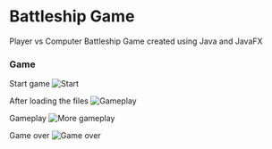 # Battleship Game

Player vs Computer Battleship Game created using Java and JavaFX

### Game
Start game
![Start](https://raw.githubusercontent.com/kjsbot/Battleship/master/screenshots/start.PNG)

After loading the files
![Gameplay](https://raw.githubusercontent.com/kjsbot/Battleship/master/screenshots/game.PNG)

Gameplay
![More gameplay](https://raw.githubusercontent.com/kjsbot/Battleship/master/screenshots/gameplay.PNG)

Game over
![Game over](https://raw.githubusercontent.com/kjsbot/Battleship/master/screenshots/end.PNG)
